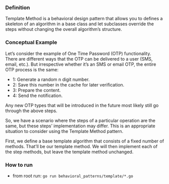 ### Definition
Template Method is a behavioral design pattern that allows you to defines a skeleton of an algorithm in a base class and let subclasses override the steps without changing the overall algorithm’s structure.

### Conceptual Example
Let’s consider the example of One Time Password (OTP) functionality. There are different ways that the OTP can be delivered to a user (SMS, email, etc.). But irrespective whether it’s an SMS or email OTP, the entire OTP process is the same:
- 1: Generate a random n digit number.
- 2: Save this number in the cache for later verification.
- 3: Prepare the content.
- 4: Send the notification.

Any new OTP types that will be introduced in the future most likely still go through the above steps.

So, we have a scenario where the steps of a particular operation are the same, but these steps’ implementation may differ. This is an appropriate situation to consider using the Template Method pattern.

First, we define a base template algorithm that consists of a fixed number of methods. That’ll be our template method. We will then implement each of the step methods, but leave the template method unchanged.

### How to run
- from root run: `go run behavioral_patterns/template/*.go`